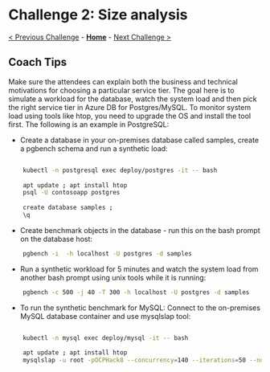 # Challenge 2: Size analysis

[< Previous Challenge](./01-assessment.md) - **[Home](./README.md)** - [Next Challenge >](./03-offline-migration.md)

## Coach Tips

 Make sure the attendees can explain both the business and technical motivations for choosing a particular service tier. The goal here is to simulate a workload for the
 database, watch the system load and then pick the right service tier in Azure DB for Postgres/MySQL. To monitor system load using tools like htop, you need to upgrade the OS and install the tool first. The following is an example in PostgreSQL:

 * Create a database in your on-premises database called samples, create a pgbench schema and run a synthetic load:
 
```bash

    kubectl -n postgresql exec deploy/postgres -it -- bash
    
    apt update ; apt install htop
    psql -U contosoapp postgres
     
    create database samples ;
    \q
```
* Create benchmark objects in the database - run this on the bash prompt on the database host: 
```bash
    pgbench -i  -h localhost -U postgres -d samples
```
* Run a synthetic workload for 5 minutes and watch the system load from another bash prompt using unix tools while it is running:
```bash
    pgbench -c 500 -j 40 -T 300 -h localhost -U postgres -d samples
```
* To run the synthetic benchmark for MySQL:
    Connect to the on-premises MySQL database container and use mysqlslap tool:
```bash

    kubectl -n mysql exec deploy/mysql -it -- bash
    
    apt update ; apt install htop
    mysqlslap -u root -pOCPHack8 --concurrency=140 --iterations=50 --number-int-cols=10 --number-char-cols=20 --auto-generate-sql
```
